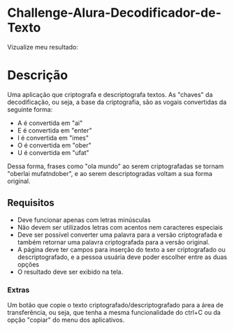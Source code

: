 # Challenge-Alura-Decodificador-de-Texto
<p>Vizualize meu resultado:<a><href="https://vanessatosta.github.io/Challenge-Alura-Decodificador-de-Texto/"</a></p>
  
<h1>Descrição</h1>
<p>Uma aplicação que criptografa e descriptografa textos. As "chaves" da decodificação, ou seja, a base da criptografia, são as vogais convertidas da seguinte forma:</p>
<ul>
  <li>A é convertida em "ai"</li>
  <li>E é convertida em "enter"</li>
  <li>I é convertida em "imes"</li>
  <li>O é convertida em "ober"</li>
  <li>U é convertida em "ufat"</li>
</ul>
<p>Dessa forma, frases como "ola mundo" ao serem criptografadas se tornam "oberlai mufatndober", e ao serem descriptogradas voltam a sua forma original.</p>
<h2>Requisitos</h2>
<ul>
  <li>Deve funcionar apenas com letras minúsculas</li>
  <li>Não devem ser utilizados letras com acentos nem caracteres especiais</li>
  <li>Deve ser possível converter uma palavra para a versão criptografada e também retornar uma palavra criptografada para a versão original.</li>
  <li>A página deve ter campos para inserção do texto a ser criptografado ou descriptografado, e a pessoa usuária deve poder escolher entre as duas opções</li>
  <li>O resultado deve ser exibido na tela.</li>
</ul>
<h3>Extras</h3>
<p>Um botão que copie o texto criptografado/descriptografado para a área de transferência, ou seja, que tenha a mesma funcionalidade do ctrl+C ou da opção "copiar" do menu dos aplicativos.</p>
